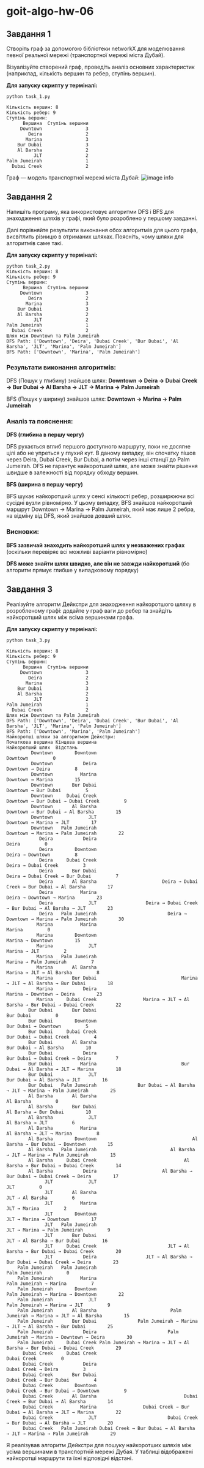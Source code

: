 # goit-algo-hw-06
## Завдання 1

Створіть граф за допомогою бібліотеки networkX для моделювання певної реальної мережі (транспортної мережі міста Дубай).

Візуалізуйте створений граф, проведіть аналіз основних характеристик (наприклад, кількість вершин та ребер, ступінь вершин).

**Для запуску скрипту у терміналі:**
```
python task_1.py

Кількість вершин: 8
Кількість ребер: 9
Ступінь вершин:
      Вершина  Ступінь вершини
     Downtown                3
        Deira                2
       Marina                3
    Bur Dubai                3
    Al Barsha                2
          JLT                2
Palm Jumeirah                1
  Dubai Creek                2
```

Граф — модель транспортної мережі міста Дубай:
![image info](graph.png)


## Завдання 2

Напишіть програму, яка використовує алгоритми DFS і BFS для знаходження шляхів у графі, який було розроблено у першому завданні.

Далі порівняйте результати виконання обох алгоритмів для цього графа, висвітлить різницю в отриманих шляхах. Поясніть, чому шляхи для алгоритмів саме такі.

**Для запуску скрипту у терміналі:**
```
python task_2.py
Кількість вершин: 8
Кількість ребер: 9
Ступінь вершин:
      Вершина  Ступінь вершини
     Downtown                3
        Deira                2
       Marina                3
    Bur Dubai                3
    Al Barsha                2
          JLT                2
Palm Jumeirah                1
  Dubai Creek                2
Шлях між Downtown та Palm Jumeirah
DFS Path: ['Downtown', 'Deira', 'Dubai Creek', 'Bur Dubai', 'Al Barsha', 'JLT', 'Marina', 'Palm Jumeirah']
BFS Path: ['Downtown', 'Marina', 'Palm Jumeirah']
```

### Результати виконання алгоритмів:
DFS (Пошук у глибину) знайшов шлях:
**Downtown → Deira → Dubai Creek → Bur Dubai → Al Barsha → JLT → Marina → Palm Jumeirah**

BFS (Пошук у ширину) знайшов шлях:
**Downtown → Marina → Palm Jumeirah**

### Аналіз та пояснення:
**DFS (глибина в першу чергу)**

DFS рухається вглиб першого доступного маршруту, поки не досягне цілі або не упреться у глухий кут.
В даному випадку, він спочатку пішов через Deira, Dubai Creek, Bur Dubai, а потім через інші станції до Palm Jumeirah.
DFS не гарантує найкоротший шлях, але може знайти рішення швидше в залежності від порядку обходу вершин.

**BFS (ширина в першу чергу)**

BFS шукає найкоротший шлях у сенсі кількості ребер, розширюючи всі сусідні вузли рівномірно.
У цьому випадку, BFS знайшов найкоротший маршрут Downtown → Marina → Palm Jumeirah, який має лише 2 ребра, на відміну від DFS, який знайшов довший шлях.

### Висновки:
**BFS зазвичай знаходить найкоротший шлях у незважених графах** (оскільки перевіряє всі можливі варіанти рівномірно)

**DFS може знайти шлях швидко, але він не завжди найкоротший** (бо алгоритм прямує глибше у випадковому порядку)



## Завдання 3

Реалізуйте алгоритм Дейкстри для знаходження найкоротшого шляху в розробленому графі: додайте у граф ваги до ребер та знайдіть найкоротший шлях між всіма вершинами графа.

**Для запуску скрипту у терміналі:**
```
python task_3.py

Кількість вершин: 8
Кількість ребер: 9
Ступінь вершин:
      Вершина  Ступінь вершини
     Downtown                3
        Deira                2
       Marina                3
    Bur Dubai                3
    Al Barsha                2
          JLT                2
Palm Jumeirah                1
  Dubai Creek                2
Шлях між Downtown та Palm Jumeirah
DFS Path: ['Downtown', 'Deira', 'Dubai Creek', 'Bur Dubai', 'Al Barsha', 'JLT', 'Marina', 'Palm Jumeirah']
BFS Path: ['Downtown', 'Marina', 'Palm Jumeirah']
Найкоротші шляхи за алгоритмом Дейкстри:
Початкова вершина Кінцева вершина                                                   Найкоротший шлях  Відстань
         Downtown        Downtown                                                           Downtown         0
         Downtown           Deira                                                   Downtown → Deira         8
         Downtown          Marina                                                  Downtown → Marina        15
         Downtown       Bur Dubai                                               Downtown → Bur Dubai         5
         Downtown     Dubai Creek                                 Downtown → Bur Dubai → Dubai Creek         9
         Downtown       Al Barsha                                   Downtown → Bur Dubai → Al Barsha        15
         Downtown             JLT                                            Downtown → Marina → JLT        17
         Downtown   Palm Jumeirah                                  Downtown → Marina → Palm Jumeirah        22
            Deira           Deira                                                              Deira         0
            Deira        Downtown                                                   Deira → Downtown         8
            Deira     Dubai Creek                                                Deira → Dubai Creek         3
            Deira       Bur Dubai                                    Deira → Dubai Creek → Bur Dubai         7
            Deira       Al Barsha                        Deira → Dubai Creek → Bur Dubai → Al Barsha        17
            Deira          Marina                                          Deira → Downtown → Marina        23
            Deira             JLT                  Deira → Dubai Creek → Bur Dubai → Al Barsha → JLT        23
            Deira   Palm Jumeirah                          Deira → Downtown → Marina → Palm Jumeirah        30
           Marina          Marina                                                             Marina         0
           Marina        Downtown                                                  Marina → Downtown        15
           Marina             JLT                                                       Marina → JLT         2
           Marina   Palm Jumeirah                                             Marina → Palm Jumeirah         7
           Marina       Al Barsha                                           Marina → JLT → Al Barsha         8
           Marina       Bur Dubai                               Marina → JLT → Al Barsha → Bur Dubai        18
           Marina           Deira                                          Marina → Downtown → Deira        23
           Marina     Dubai Creek                 Marina → JLT → Al Barsha → Bur Dubai → Dubai Creek        22
        Bur Dubai       Bur Dubai                                                          Bur Dubai         0
        Bur Dubai        Downtown                                               Bur Dubai → Downtown         5
        Bur Dubai     Dubai Creek                                            Bur Dubai → Dubai Creek         4
        Bur Dubai       Al Barsha                                              Bur Dubai → Al Barsha        10
        Bur Dubai           Deira                                    Bur Dubai → Dubai Creek → Deira         7
        Bur Dubai          Marina                               Bur Dubai → Al Barsha → JLT → Marina        18
        Bur Dubai             JLT                                        Bur Dubai → Al Barsha → JLT        16
        Bur Dubai   Palm Jumeirah               Bur Dubai → Al Barsha → JLT → Marina → Palm Jumeirah        25
        Al Barsha       Al Barsha                                                          Al Barsha         0
        Al Barsha       Bur Dubai                                              Al Barsha → Bur Dubai        10
        Al Barsha             JLT                                                    Al Barsha → JLT         6
        Al Barsha          Marina                                           Al Barsha → JLT → Marina         8
        Al Barsha        Downtown                                   Al Barsha → Bur Dubai → Downtown        15
        Al Barsha   Palm Jumeirah                           Al Barsha → JLT → Marina → Palm Jumeirah        15
        Al Barsha     Dubai Creek                                Al Barsha → Bur Dubai → Dubai Creek        14
        Al Barsha           Deira                        Al Barsha → Bur Dubai → Dubai Creek → Deira        17
              JLT             JLT                                                                JLT         0
              JLT       Al Barsha                                                    JLT → Al Barsha         6
              JLT          Marina                                                       JLT → Marina         2
              JLT        Downtown                                            JLT → Marina → Downtown        17
              JLT   Palm Jumeirah                                       JLT → Marina → Palm Jumeirah         9
              JLT       Bur Dubai                                        JLT → Al Barsha → Bur Dubai        16
              JLT     Dubai Creek                          JLT → Al Barsha → Bur Dubai → Dubai Creek        20
              JLT           Deira                  JLT → Al Barsha → Bur Dubai → Dubai Creek → Deira        23
    Palm Jumeirah   Palm Jumeirah                                                      Palm Jumeirah         0
    Palm Jumeirah          Marina                                             Palm Jumeirah → Marina         7
    Palm Jumeirah        Downtown                                  Palm Jumeirah → Marina → Downtown        22
    Palm Jumeirah             JLT                                       Palm Jumeirah → Marina → JLT         9
    Palm Jumeirah       Al Barsha                           Palm Jumeirah → Marina → JLT → Al Barsha        15
    Palm Jumeirah       Bur Dubai               Palm Jumeirah → Marina → JLT → Al Barsha → Bur Dubai        25
    Palm Jumeirah           Deira                          Palm Jumeirah → Marina → Downtown → Deira        30
    Palm Jumeirah     Dubai Creek Palm Jumeirah → Marina → JLT → Al Barsha → Bur Dubai → Dubai Creek        29
      Dubai Creek     Dubai Creek                                                        Dubai Creek         0
      Dubai Creek           Deira                                                Dubai Creek → Deira         3
      Dubai Creek       Bur Dubai                                            Dubai Creek → Bur Dubai         4
      Dubai Creek        Downtown                                 Dubai Creek → Bur Dubai → Downtown         9
      Dubai Creek       Al Barsha                                Dubai Creek → Bur Dubai → Al Barsha        14
      Dubai Creek          Marina                 Dubai Creek → Bur Dubai → Al Barsha → JLT → Marina        22
      Dubai Creek             JLT                          Dubai Creek → Bur Dubai → Al Barsha → JLT        20
      Dubai Creek   Palm Jumeirah Dubai Creek → Bur Dubai → Al Barsha → JLT → Marina → Palm Jumeirah        29

```

Я реалізував алгоритм Дейкстри для пошуку найкоротших шляхів між усіма вершинами в транспортній мережі Дубая. У таблиці відображені найкоротші маршрути та їхні відповідні відстані.